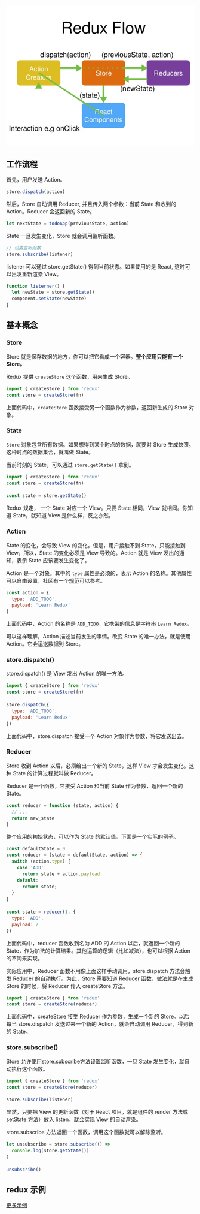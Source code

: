 ![](../.vuepress/public/images/redux-flow.png)

## 工作流程

首先，用户发送 Action。

```js
store.dispatch(action)
```

然后，Store 自动调用 Reducer, 并且传入两个参数：当前 State 和收到的 Action。Reducer 会返回新的 State。

```js
let nextState = todoApp(previousState, action)
```

State 一旦发生变化，Store 就会调用监听函数。

```js
// 设置监听函数
store.subscribe(listener)
```

listener 可以通过 store.getState() 得到当前状态。如果使用的是 React, 这时可以出发重新渲染 View。

```js
function listerner() {
  let newState = store.getState()
  component.setState(newState) 
}
```

## 基本概念

### Store

Store 就是保存数据的地方，你可以把它看成一个容器。**整个应用只能有一个 Store。**

Redux 提供 `createStore` 这个函数，用来生成 Store。

```js
import { createStore } from 'redux'
const store = createStore(fn)
```

上面代码中，`createStore` 函数接受另一个函数作为参数，返回新生成的 Store 对象。

### State

`Store` 对象包含所有数据。如果想得到某个时点的数据，就要对 Store 生成快照。这种时点的数据集合，就叫做 State。

当前时刻的 State，可以通过 `store.getState()` 拿到。

```js
import { createStore } from 'redux'
const store = createStore(fn)

const state = store.getState()
```

Redux 规定， 一个 State 对应一个 View。只要 State 相同，View 就相同。你知道 State，就知道 View 是什么样，反之亦然。

### Action

State 的变化，会导致 View 的变化。但是，用户接触不到 State，只能接触到 View。所以，State 的变化必须是 View 导致的。Action 就是 View 发出的通知，表示 State 应该要发生变化了。

Action 是一个对象。其中的 `type` 属性是必须的，表示 Action 的名称。其他属性可以自由设置，社区有一个[规范](https://github.com/acdlite/flux-standard-action)可以参考。

```js
const action = {
  type: 'ADD_TODO',
  payload: 'Learn Redux'
}
```

上面代码中，Action 的名称是 `ADD_TODO`，它携带的信息是字符串 `Learn Redux`。

可以这样理解，Action 描述当前发生的事情。改变 State 的唯一办法，就是使用 Action。它会运送数据到 Store。

### store.dispatch()

store.dispatch() 是 View 发出 Action 的唯一方法。

```js
import { createStore } from 'redux'
const store = createStore(fn)

store.dispatch({
  type: 'ADD_TODO',
  payload: 'Learn Redux'
})
```

上面代码中，store.dispatch 接受一个 Action 对象作为参数，将它发送出去。

### Reducer

Store 收到 Action 以后，必须给出一个新的 State，这样 View 才会发生变化。这种 State 的计算过程就叫做 Reducer。

Reducer 是一个函数，它接受 Action 和当前 State 作为参数，返回一个新的 State。

```js
const reducer = function (state, action) {
  // ...
  return new_state
}
```

整个应用的初始状态，可以作为 State 的默认值。下面是一个实际的例子。

```js
const defaultState = 0
const reducer = (state = defaultState, action) => {
  switch (action.type) {
    case 'ADD':
      return state + action.payload
    default: 
      return state;
  }
}

const state = reducer(1, {
  type: 'ADD',
  payload: 2
})
```

上面代码中，reducer 函数收到名为 ADD 的 Action 以后，就返回一个新的 State，作为加法的计算结果。其他运算的逻辑（比如减法），也可以根据 Action 的不同来实现。

实际应用中，Reducer 函数不用像上面这样手动调用，store.dispatch 方法会触发 Reducer 的自动执行。为此，Store 需要知道 Reducer 函数，做法就是在生成 Store 的时候，将 Reducer 传入 createStore 方法。

```js
import { createStore } from 'redux'
const store = createStore(reducer)
```

上面代码中，createStore 接受 Reducer 作为参数，生成一个新的 Store。以后每当 store.dispatch 发送过来一个新的 Action，就会自动调用 Reducer，得到新的 State。

### store.subscribe()

Store 允许使用store.subscribe方法设置监听函数，一旦 State 发生变化，就自动执行这个函数。

```js
import { createStore } from 'redux'
const store = createStore(reducer)

store.subscribe(listener)
```

显然，只要把 View 的更新函数（对于 React 项目，就是组件的 render 方法或 setState 方法）放入 listen，就会实现 View 的自动渲染。

store.subscribe 方法返回一个函数，调用这个函数就可以解除监听。

```js
let unsubscribe = store.subscribe(() =>
  console.log(store.getState())
)

unsubscribe()
```

## redux 示例

[更多示例](https://github.com/reduxjs/redux/tree/master/examples)